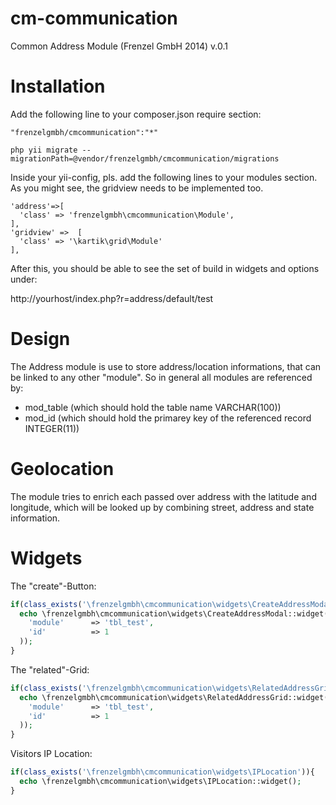 cm-communication
==========

Common Address Module (Frenzel GmbH 2014) v.0.1

Installation
============

Add the following line to your composer.json require section:

```
"frenzelgmbh/cmcommunication":"*"
```

```
php yii migrate --migrationPath=@vendor/frenzelgmbh/cmcommunication/migrations
```

Inside your yii-config, pls. add the following lines to your modules section. As you
might see, the gridview needs to be implemented too.
```
'address'=>[
  'class' => 'frenzelgmbh\cmcommunication\Module',
],
'gridview' =>  [
  'class' => '\kartik\grid\Module'
],
```

After this, you should be able to see the set of build in widgets and options under:

http://yourhost/index.php?r=address/default/test

Design
======

The Address module is use to store address/location informations, that can be linked to any other "module".
So in general all modules are referenced by:

* mod_table (which should hold the table name VARCHAR(100))
* mod_id    (which should hold the primarey key of the referenced record INTEGER(11))

Geolocation
===========

The module tries to enrich each passed over address with the latitude and longitude, which will be looked
up by combining street, address and state information.


Widgets
=======

The "create"-Button:
```php
if(class_exists('\frenzelgmbh\cmcommunication\widgets\CreateAddressModal')){
  echo \frenzelgmbh\cmcommunication\widgets\CreateAddressModal::widget(array(
    'module'      => 'tbl_test',
    'id'          => 1
  )); 
}
```

The "related"-Grid:
```php
if(class_exists('\frenzelgmbh\cmcommunication\widgets\RelatedAddressGrid')){
  echo \frenzelgmbh\cmcommunication\widgets\RelatedAddressGrid::widget(array(
    'module'      => 'tbl_test',
    'id'          => 1
  )); 
}
```

Visitors IP Location:
```php
if(class_exists('\frenzelgmbh\cmcommunication\widgets\IPLocation')){
  echo \frenzelgmbh\cmcommunication\widgets\IPLocation::widget(); 
}
```
